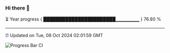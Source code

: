 ### Hi there 👋

⏳ Year progress { ███████████████████████▁▁▁▁▁▁▁ } 76.80 %

---

⏰ Updated on Tue, 08 Oct 2024 02:01:59 GMT

![Progress Bar CI](https://github.com/IshwaranRudhara/GIT-ACTION/workflows/Progress%20Bar%20CI/badge.svg)
